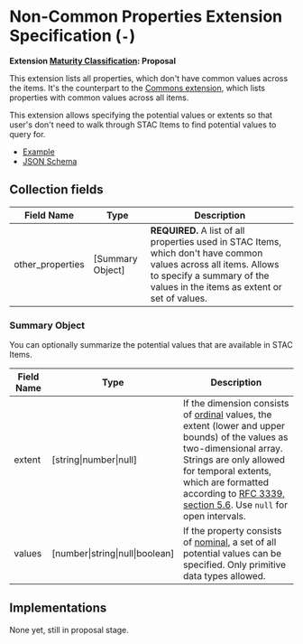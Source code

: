 # Non-Common Properties Extension Specification (`-`)

**Extension [Maturity Classification](../README.md#extension-maturity): Proposal**

This extension lists all properties, which don't have common values across the items. It's the counterpart to the [Commons extension](../commons/), which lists properties with common values across all items.

This extension allows specifying the potential values or extents so that user's don't need to walk through STAC Items to find potential values to query for. 

- [Example](example.json)
- [JSON Schema](schema.json)

## Collection fields

| Field Name       | Type             | Description                                                  |
| ---------------- | ---------------- | ------------------------------------------------------------ |
| other_properties | [Summary Object] | **REQUIRED.** A list of all properties used in STAC Items, which don't have common values across all items. Allows to specify a summary of the values in the items as extent or set of values. |

### Summary Object

You can optionally summarize the potential values that are available in STAC Items. 

| Field Name | Type                            | Description |
| ---------- | ------------------------------- | ----------- |
| extent     | [string\|number\|null]          | If the dimension consists of [ordinal](https://en.wikipedia.org/wiki/Level_of_measurement#Ordinal_scale) values, the extent (lower and upper bounds) of the values as two-dimensional array. Strings are only allowed for temporal extents, which are formatted according to [RFC 3339, section 5.6](https://tools.ietf.org/html/rfc3339#section-5.6). Use `null` for open intervals. |
| values     | [number\|string\|null\|boolean] | If the property consists of [nominal](https://en.wikipedia.org/wiki/Level_of_measurement#Nominal_level), a set of all potential values can be specified. Only primitive data types allowed. |

## Implementations

None yet, still in proposal stage.
